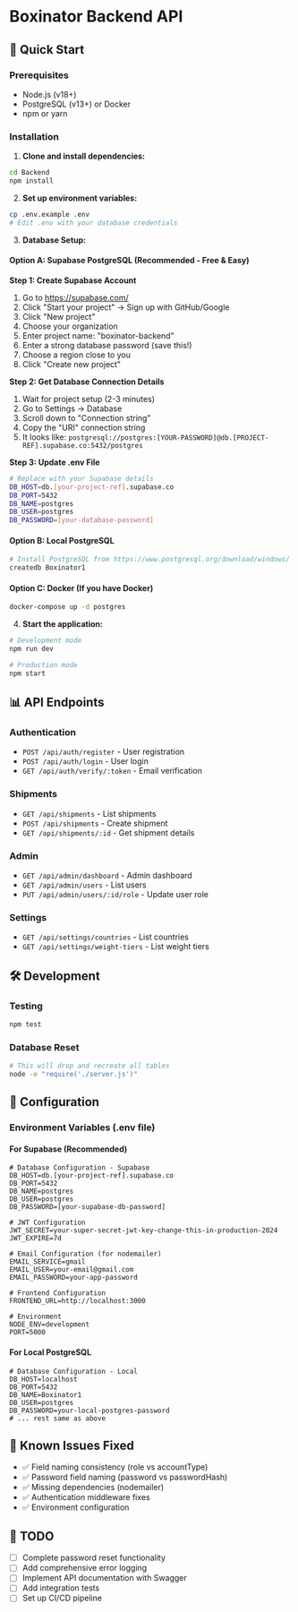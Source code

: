 # Boxinator Backend API

## 🚀 Quick Start

### Prerequisites
- Node.js (v18+)
- PostgreSQL (v13+) or Docker
- npm or yarn

### Installation

1. **Clone and install dependencies:**
```bash
cd Backend
npm install
```

2. **Set up environment variables:**
```bash
cp .env.example .env
# Edit .env with your database credentials
```

3. **Database Setup:**

#### Option A: Supabase PostgreSQL (Recommended - Free & Easy)

**Step 1: Create Supabase Account**
1. Go to https://supabase.com/
2. Click "Start your project" → Sign up with GitHub/Google
3. Click "New project"
4. Choose your organization
5. Enter project name: "boxinator-backend"
6. Enter a strong database password (save this!)
7. Choose a region close to you
8. Click "Create new project"

**Step 2: Get Database Connection Details**
1. Wait for project setup (2-3 minutes)
2. Go to Settings → Database
3. Scroll down to "Connection string"
4. Copy the "URI" connection string
5. It looks like: `postgresql://postgres:[YOUR-PASSWORD]@db.[PROJECT-REF].supabase.co:5432/postgres`

**Step 3: Update .env File**
```bash
# Replace with your Supabase details
DB_HOST=db.[your-project-ref].supabase.co
DB_PORT=5432
DB_NAME=postgres
DB_USER=postgres
DB_PASSWORD=[your-database-password]
```

#### Option B: Local PostgreSQL
```bash
# Install PostgreSQL from https://www.postgresql.org/download/windows/
createdb Boxinator1
```

#### Option C: Docker (If you have Docker)
```bash
docker-compose up -d postgres
```

4. **Start the application:**
```bash
# Development mode
npm run dev

# Production mode
npm start
```

## 📊 API Endpoints

### Authentication
- `POST /api/auth/register` - User registration
- `POST /api/auth/login` - User login
- `GET /api/auth/verify/:token` - Email verification

### Shipments
- `GET /api/shipments` - List shipments
- `POST /api/shipments` - Create shipment
- `GET /api/shipments/:id` - Get shipment details

### Admin
- `GET /api/admin/dashboard` - Admin dashboard
- `GET /api/admin/users` - List users
- `PUT /api/admin/users/:id/role` - Update user role

### Settings
- `GET /api/settings/countries` - List countries
- `GET /api/settings/weight-tiers` - List weight tiers

## 🛠️ Development

### Testing
```bash
npm test
```

### Database Reset
```bash
# This will drop and recreate all tables
node -e "require('./server.js')"
```

## 🔧 Configuration

### Environment Variables (.env file)

#### For Supabase (Recommended)
```env
# Database Configuration - Supabase
DB_HOST=db.[your-project-ref].supabase.co
DB_PORT=5432
DB_NAME=postgres
DB_USER=postgres
DB_PASSWORD=[your-supabase-db-password]

# JWT Configuration
JWT_SECRET=your-super-secret-jwt-key-change-this-in-production-2024
JWT_EXPIRE=7d

# Email Configuration (for nodemailer)
EMAIL_SERVICE=gmail
EMAIL_USER=your-email@gmail.com
EMAIL_PASSWORD=your-app-password

# Frontend Configuration
FRONTEND_URL=http://localhost:3000

# Environment
NODE_ENV=development
PORT=5000
```

#### For Local PostgreSQL
```env
# Database Configuration - Local
DB_HOST=localhost
DB_PORT=5432
DB_NAME=Boxinator1
DB_USER=postgres
DB_PASSWORD=your-local-postgres-password
# ... rest same as above
```

## 🚨 Known Issues Fixed
- ✅ Field naming consistency (role vs accountType)
- ✅ Password field naming (password vs passwordHash)
- ✅ Missing dependencies (nodemailer)
- ✅ Authentication middleware fixes
- ✅ Environment configuration

## 📝 TODO
- [ ] Complete password reset functionality
- [ ] Add comprehensive error logging
- [ ] Implement API documentation with Swagger
- [ ] Add integration tests
- [ ] Set up CI/CD pipeline

